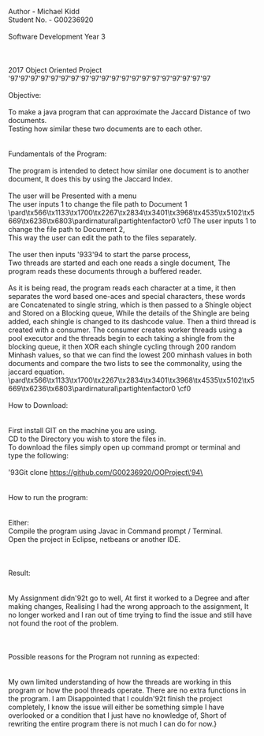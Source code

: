 
Author - Michael Kidd\
Student No. - G00236920\
\
Software Development Year 3\
\
\
\
2017 Object Oriented Project\
\'97\'97\'97\'97\'97\'97\'97\'97\'97\'97\'97\'97\'97\'97\'97\'97\'97\'97\'97\'97\
\
Objective:\
\
To make a java program that can approximate the Jaccard Distance of two documents.\
Testing how similar these two documents are to each other.\
\
\
Fundamentals of the Program:\
\
The program is intended to detect how similar one document is to another document, It does this by using the Jaccard Index.\
\
The user will be Presented with a menu\
The user inputs 1 to change the file path to Document 1\
\pard\tx566\tx1133\tx1700\tx2267\tx2834\tx3401\tx3968\tx4535\tx5102\tx5669\tx6236\tx6803\pardirnatural\partightenfactor0
\cf0 The user inputs 1 to change the file path to Document 2,\
This way the user can edit the path to the files separately.\
\
The user then inputs \'933\'94 to start the parse process,\
Two threads are started and each one reads a single document, The program reads these documents through a buffered reader. \
\
As it is being read, the program reads each character at a time, it then separates the word based one-aces and special characters, these words are Concatenated to single string, which is then passed to a Shingle object and Stored on a Blocking queue, While the details of the Shingle are being added, each shingle is changed to its dashcode value. Then a third thread is created with a consumer. The consumer creates worker threads using a pool executor and the threads begin to each taking a shingle from the blocking queue, it then XOR each shingle cycling through 200 random Minhash values, so that we can find the lowest 200 minhash values in both documents and compare the two lists to see the commonality, using the jaccard equation.\
\pard\tx566\tx1133\tx1700\tx2267\tx2834\tx3401\tx3968\tx4535\tx5102\tx5669\tx6236\tx6803\pardirnatural\partightenfactor0
\cf0 \
\
How to Download:\
\
\
First install GIT on the machine you are using.\
CD to the Directory you wish to store the files in.\
To download the files simply open up command prompt or terminal and type the following:\
\
\'93Git clone https://github.com/G00236920/OOProject\'94\
\
\
\
How to run the program:\
\
\
Either: \
Compile the program using Javac in Command prompt / Terminal.\
Open the project in Eclipse, netbeans or another IDE.\
\
\
\
Result:\
\
\
My Assignment didn\'92t go to well, At first it worked to a Degree and after making changes, Realising I had the wrong approach to the assignment, It no longer worked and I ran out of time trying to find the issue and still have not found the root of the problem.\
\
\
\
Possible reasons for the Program not running as expected:\
\
\
My own limited understanding of how the threads are working in this program or how the pool threads operate.  There are no extra functions in the program. I am Disappointed  that I couldn\'92t finish the project completely, I know the issue will either be something simple I have overlooked or a condition that I just have no knowledge of, Short of rewriting the entire program there is not much I can do for now.}